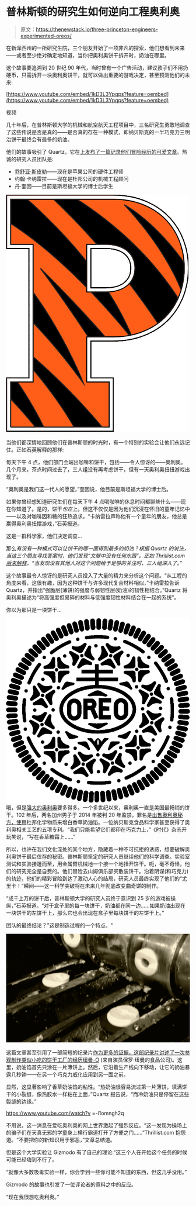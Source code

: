 # 普林斯顿的研究生如何逆向工程奥利奥

> 原文：<https://thenewstack.io/three-princeton-engineers-experimented-oreos/>

在新泽西州的一所研究生院，三个朋友开始了一项非凡的探索，他们想看到未来——或者至少绝对确定地知道，当你把奥利奥饼干拆开时，奶油在哪里。

这个故事要追溯到 20 世纪 90 年代，当时曾有一个广告活动，建议孩子们不用扔硬币，只需拆开一块奥利奥饼干，就可以做出重要的游戏决定，甚至预测他们的未来:

[https://www.youtube.com/embed/1kD3L3Ypqps?feature=oembed](https://www.youtube.com/embed/1kD3L3Ypqps?feature=oembed)

视频

几十年后，在普林斯顿大学的机械和航空航天工程项目中，三名研究生勇敢地调查了这些传说是否是真的——是否真的存在一种模式，即纳贝斯克的一半巧克力三明治饼干最终会有最多的奶油。

他们的故事吸引了 Quartz，它在[上发布了一篇记录他们冒险经历的可爱文章](http://qz.com/806914/oreo-twist-off-game-prediction/)。热诚的研究人员团队是:

*   [乔舒亚·斯皮勒](https://www.linkedin.com/in/joshua-a-spechler-b5a5b137)——现在是苹果公司的硬件工程师
*   约翰·卡纳雷拉——现在是杜邦公司的机械工程顾问
*   丹·奎因——目前是斯坦福大学的博士后学生

![Princeton logo](img/ab9910fd5a7e61978f2b034137c81c0a.png)

当他们都深情地回顾他们在普林斯顿的时光时，有一个特别的实验会让他们永远记住。正如石英解释的那样:

每天下午 4 点，他们部门会端出咖啡和饼干，包括——令人惊讶的——奥利奥。几个月来，茶点时间过去了，三人组没有再考虑饼干，但有一天奥利奥扭扭游戏出现了。

“奥利奥是我们这一代人的愿望，”奎因说，他目前是斯坦福大学的博士后。

如果你曾经想知道研究生们在每天下午 4 点喝咖啡的休息时间都聊些什么——现在你知道了。是的，饼干*也在*上。但这不仅仅是因为他们沉浸在怀旧的童年记忆中——以及对咖啡因和糖的狂热追求。“卡纳雷拉声称他有一个童年的朋友，他总是赢得奥利奥扭摆游戏，”石英报道。

这是一群科学家，他们决定调查…

那么*有没有一种模式可以让饼干的哪一面得到最多的奶油？根据 Quartz 的说法，当这三个朋友寻找答案时，他们发现“文献中没有任何东西”。正如 Thrillist.com[后来解释](https://www.thrillist.com/news/nation/predicting-what-side-of-oreo-cream-is-on-twist)，“当发现没有其他人对这个问题给予足够的关注时，三人组深入了。”*

这个故事最令人惊讶的是研究人员投入了大量的精力来分析这个问题。“从工程的角度来看，这很有趣，因为这种饼干与许多现代复合材料相似，”卡纳雷拉告诉 Quartz，并指出“强脆层(薄饼)的强度与弱韧性层(奶油)的韧性相结合。”Quartz 将奥利奥描述为“将高强度但易碎的材料与低强度韧性材料结合在一起的系统”。

你以为那只是一块饼干…

![Oreo pattern (via Wikipedia)](img/93006c7c78d9b597f261ef9794417244.png)哦，但是[强大的奥利奥](http://www.oreo.com/)要多得多。一个多世纪以来，奥利奥一直是美国最畅销的饼干。102 年后，两名加州男子于 2014 年被判 20 年监禁，罪名是[出售奥利奥秘方，使用](http://qz.com/184795/a-us-jury-just-convicted-two-men-for-selling-a-secret-oreo-whitening-technique-to-china/)杜邦化学物质来增白香草奶油馅。一位纳贝斯克食品科学家甚至获得了奥利奥相关工艺的五项专利。“我们只能希望它们都印在巧克力上，”《时代》杂志开玩笑说，“写在香草糖霜上……”

所以，也许在我们文化深处的某个地方，隐藏着一种不可抗拒的诱惑，想要破解奥利奥饼干最后仅存的秘密。普林斯顿坚定的研究人员继续他们的科学调查。实验室测试和实验接踵而至，用金属臂机械地一个接一个地扭开饼干。呃，毫不奇怪，他们的研究完全是自费的。他们冒险去山姆俱乐部买散装饼干。沿着阴谋(和巧克力)的轨迹，他们的精彩冒险到达了激动人心的结局，研究人员最终实现了他们的“尤里卡！”瞬间——这一科学突破将在未来几年彻底改变曲奇饼的制作。

“成千上万的饼干后，普林斯顿大学的研究人员终于意识到 25 岁的游戏被操纵，”石英报道。“对于盒子里的每一块饼干，奶油都在同一边……如果奶油出现在一块饼干的左饼干上，那么它也会出现在盒子里每块饼干的左饼干上。”

团队的最终结论？"这是制造过程的一个特点。"

![Newman-O's factory](img/a8705eb4d08399f6420004d93ec12c3b.png)

这篇文章甚至引用了一部简短的纪录片[作为更多的证据，这部纪录片讲述了一次参观制作类似小吃的饼干工厂的经历](https://www.youtube.com/watch?v=-i1oMwNgH2Q)[纽曼-O](http://www.newmansown.com/food/type/cookies/) (来自演员保罗·纽曼的食品公司)。这里，奶油馅首先只涂在一片薄饼上。然后，它沿着生产线向下移动，让它的奶油暴露几秒钟——在另一个巧克力威化应用到另一面之前。

显然，这显著影响了香草奶油馅的粘性。“热奶油很容易流过第一片薄饼，填满饼干的小裂缝，像热胶水一样粘在上面，”Quartz 报告说，“而冷奶油只是停留在这些裂缝的边缘。”

https://www.youtube.com/watch?v =-i1omngh2q

不用说，这一消息在爱吃奥利奥的网上世界激起了强烈反应。“这一发现为操场上的骗子们在天真无邪的学童身上横行霸道打开了方便之门……”Thrillist.com 抱怨道。“不要把你的新知识用于邪恶，”文章总结道。

但是这个大学实验让 Gizmodo 有了自己的理论:“这三个人在开始这个任务的时候可能已经嗨到不行了。

“就像大多数吸毒实验一样，你会学到一些你可能不知道的东西，但这几乎没用。”

Gizmodo 的故事也引发了一位评论者的意料之中的反应。

“现在我很想吃奥利奥。”

<svg xmlns:xlink="http://www.w3.org/1999/xlink" viewBox="0 0 68 31" version="1.1"><title>Group</title> <desc>Created with Sketch.</desc></svg>